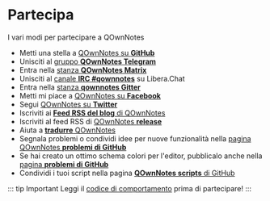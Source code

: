 # Partecipa

I vari modi per partecipare a QOwnNotes

- Metti una stella a [QOwnNotes su **GitHub**](https://github.com/pbek/QOwnNotes)
- Unisciti al [gruppo **QOwnNotes Telegram**](https://t.me/QOwnNotes)
- Entra nella [stanza **QOwnNotes Matrix**](https://matrix.to/#/#qownnotes:matrix.org)
- Unisciti al [canale **IRC #qownnotes**](https://web.libera.chat/#qownnotes) su Libera.Chat
- Entra nella [stanza **qownnotes Gitter**](https://gitter.im/qownnotes/qownnotes)
- Metti mi piace a [QOwnNotes su **Facebook**](https://www.facebook.com/QOwnNotes/)
- Segui [QOwnNotes su **Twitter**](https://twitter.com/QOwnNotes)
- Iscriviti ai [**Feed RSS del blog** di QOwnNotes ](https://feeds.feedburner.com/QOwnNotesBlog)
- Iscriviti al feed RSS di [QOwnNotes **release**](https://feeds.feedburner.com/QOwnNotesReleases)
- Aiuta a [**tradurre** QOwnNotes](translation.md)
- Segnala problemi o condividi idee per nuove funzionalità nella [pagina QOwnNotes **problemi di GitHub**](https://github.com/pbek/QOwnNotes/issues)
- Se hai creato un ottimo schema colori per l'editor, pubblicalo anche nella [pagina **problemi di GitHub**](https://github.com/pbek/QOwnNotes/issues)
- Condividi i tuoi script nella pagina [**QOwnNotes scripts** di GitHub](https://github.com/qownnotes/scripts)

::: tip Important
Leggi il [codice di comportamento](./code-of-conduct.md) prima di partecipare!
:::
